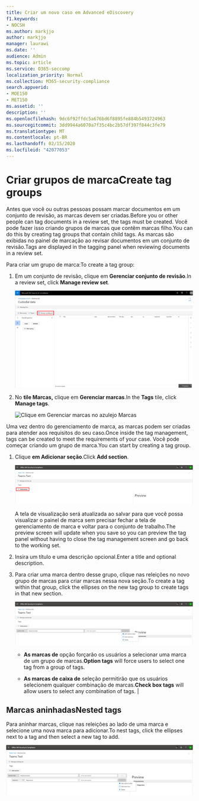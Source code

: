 ```yaml
---
title: Criar um novo caso em Advanced eDiscovery
f1.keywords:
- NOCSH
ms.author: markjjo
author: markjjo
manager: laurawi
ms.date: ''
audience: Admin
ms.topic: article
ms.service: O365-seccomp
localization_priority: Normal
ms.collection: M365-security-compliance
search.appverid:
- MOE150
- MET150
ms.assetid: ''
description: ''
ms.openlocfilehash: 9dc6f92ffdc5a676bd6f8895fe884b5493724963
ms.sourcegitcommit: 3dd9944a6070a7f35c4bc2b57df397f844c3fe79
ms.translationtype: MT
ms.contentlocale: pt-BR
ms.lasthandoff: 02/15/2020
ms.locfileid: "42077053"
---
```

# <a name="create-tag-groups"></a><span data-ttu-id="2d09d-102">Criar grupos de marca</span><span class="sxs-lookup"><span data-stu-id="2d09d-102">Create tag groups</span></span>

<span data-ttu-id="2d09d-103">Antes que você ou outras pessoas possam marcar documentos em um conjunto de revisão, as marcas devem ser criadas.</span><span class="sxs-lookup"><span data-stu-id="2d09d-103">Before you or other people can tag documents in a review set, the tags must be created.</span></span> <span data-ttu-id="2d09d-104">Você pode fazer isso criando grupos de marcas que contêm marcas filho.</span><span class="sxs-lookup"><span data-stu-id="2d09d-104">You can do this by creating tag groups that contain child tags.</span></span> <span data-ttu-id="2d09d-105">As marcas são exibidas no painel de marcação ao revisar documentos em um conjunto de revisão.</span><span class="sxs-lookup"><span data-stu-id="2d09d-105">Tags are displayed in the tagging panel when reviewing documents in a review set.</span></span>

<span data-ttu-id="2d09d-106">Para criar um grupo de marca:</span><span class="sxs-lookup"><span data-stu-id="2d09d-106">To create a tag group:</span></span>

1.  <span data-ttu-id="2d09d-107">Em um conjunto de revisão, clique em **Gerenciar conjunto de revisão**.</span><span class="sxs-lookup"><span data-stu-id="2d09d-107">In a review set, click **Manage review set**.</span></span>

    ![Clique em Gerenciar conjunto de revisão](../media/ED-managews.png)

2.  <span data-ttu-id="2d09d-109">No **tile Marcas,** clique em **Gerenciar marcas**.</span><span class="sxs-lookup"><span data-stu-id="2d09d-109">In the **Tags** tile, click **Manage tags**.</span></span>

    ![Clique em Gerenciar marcas no azulejo Marcas](../media/ED-managetags.png)

<span data-ttu-id="2d09d-111">Uma vez dentro do gerenciamento de marca, as marcas podem ser criadas para atender aos requisitos do seu caso.</span><span class="sxs-lookup"><span data-stu-id="2d09d-111">Once inside the tag management, tags can be created to meet the requirements of your case.</span></span> <span data-ttu-id="2d09d-112">Você pode começar criando um grupo de marca.</span><span class="sxs-lookup"><span data-stu-id="2d09d-112">You can start by creating a tag group.</span></span>

1.  <span data-ttu-id="2d09d-113">Clique **em Adicionar seção**.</span><span class="sxs-lookup"><span data-stu-id="2d09d-113">Click **Add section**.</span></span>

    ![Adicionar um grupo de marca](../media/ED-addtagsection.png)

    <span data-ttu-id="2d09d-115">A tela de visualização será atualizada ao salvar para que você possa visualizar o painel de marca sem precisar fechar a tela de gerenciamento de marca e voltar para o conjunto de trabalho.</span><span class="sxs-lookup"><span data-stu-id="2d09d-115">The preview screen will update when you save so you can preview the tag panel without having to close the tag management screen and go back to the working set.</span></span>

2. <span data-ttu-id="2d09d-116">Insira um título e uma descrição opcional.</span><span class="sxs-lookup"><span data-stu-id="2d09d-116">Enter a title and optional description.</span></span> 

3. <span data-ttu-id="2d09d-117">Para criar uma marca dentro desse grupo, clique nas releições no novo grupo de marcas para criar marcas nessa nova seção.</span><span class="sxs-lookup"><span data-stu-id="2d09d-117">To create a tag within that group, click the ellipses on the new tag group to create tags in that new section.</span></span>
    
    ![Criando marcas em um grupo de marcas](../media/ED-createtag.png)

   - <span data-ttu-id="2d09d-119">**As marcas de** opção forçarão os usuários a selecionar uma marca de um grupo de marcas.</span><span class="sxs-lookup"><span data-stu-id="2d09d-119">**Option tags** will force users to select one tag from a group of tags.</span></span>
   
   - <span data-ttu-id="2d09d-120">**As marcas de caixa de** seleção permitirão que os usuários selecionem qualquer combinação de marcas.</span><span class="sxs-lookup"><span data-stu-id="2d09d-120">**Check box tags** will allow users to select any combination of tags.</span></span> |

## <a name="nested-tags"></a><span data-ttu-id="2d09d-121">Marcas aninhadas</span><span class="sxs-lookup"><span data-stu-id="2d09d-121">Nested tags</span></span>

<span data-ttu-id="2d09d-122">Para aninhar marcas, clique nas releições ao lado de uma marca e selecione uma nova marca para adicionar.</span><span class="sxs-lookup"><span data-stu-id="2d09d-122">To nest tags, click the ellipses next to a tag and then select a new tag to add.</span></span>

![Marcas de aninhamento](../media/ED-tagnesting.png)

